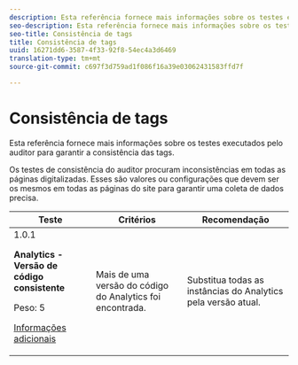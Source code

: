 ```yaml
---
description: Esta referência fornece mais informações sobre os testes executados pelo auditor para garantir a consistência das tags.
seo-description: Esta referência fornece mais informações sobre os testes executados pelo auditor para garantir a consistência das tags.
seo-title: Consistência de tags
title: Consistência de tags
uuid: 16271dd6-3587-4f33-92f8-54ec4a3d6469
translation-type: tm+mt
source-git-commit: c697f3d759ad1f086f16a39e03062431583ffd7f

---
```



# Consistência de tags

Esta referência fornece mais informações sobre os testes executados pelo auditor para garantir a consistência das tags.

Os testes de consistência do auditor procuram inconsistências em todas as páginas digitalizadas. Esses são valores ou configurações que devem ser os mesmos em todas as páginas do site para garantir uma coleta de dados precisa.

<table id="table_4F9ED873BAF741D19BFB0F297B3A1FDB"> 
 <thead> 
  <tr> 
   <th colname="col1" class="entry"> Teste </th> 
   <th colname="col2" class="entry"> Critérios </th> 
   <th colname="col3" class="entry"> Recomendação </th> 
  </tr>
 </thead>
 <tbody> 
  <tr> 
   <td colname="col1"> 
    <draft-comment>
      1.0.1 
    </draft-comment> <p><b>Analytics - Versão de código consistente </b> </p> <p>Peso: 5 </p> <p><a href="https://docs.adobe.com/content/help/en/analytics/implementation/choose-implementation-method.html" format="html" scope="external"> Informações adicionais</a> </p> </td> 
   <td colname="col2"> <p> Mais de uma versão do código do Analytics foi encontrada. </p> </td> 
   <td colname="col3"> <p>Substitua todas as instâncias do Analytics pela versão atual. </p> </td> 
  </tr> 
 </tbody> 
</table>
